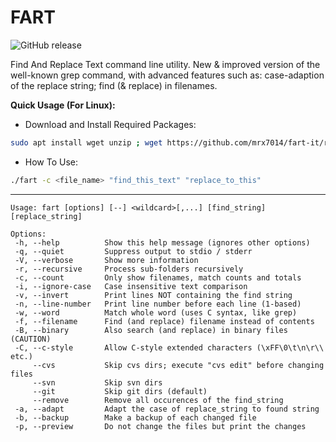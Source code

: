 # FART

![GitHub release](https://img.shields.io/github/v/release/lionello/fart-it)

Find And Replace Text command line utility. New & improved version of the well-known grep command, with advanced features such as: case-adaption of the replace string; find (& replace) in filenames.

**Quick Usage (For Linux):**

- Download and Install Required Packages:
```sh
sudo apt install wget unzip ; wget https://github.com/mrx7014/fart-it/releases/download/10434154338/fart-ubuntu.zip ; unzip fart-ubuntu.zip ; sudo rm -r fart-ubuntu.zip
```
- How To Use:
```sh
./fart -c <file_name> "find_this_text" "replace_to_this"
```
<hr />

```
Usage: fart [options] [--] <wildcard>[,...] [find_string] [replace_string]

Options:
 -h, --help          Show this help message (ignores other options)
 -q, --quiet         Suppress output to stdio / stderr
 -V, --verbose       Show more information
 -r, --recursive     Process sub-folders recursively
 -c, --count         Only show filenames, match counts and totals
 -i, --ignore-case   Case insensitive text comparison
 -v, --invert        Print lines NOT containing the find string
 -n, --line-number   Print line number before each line (1-based)
 -w, --word          Match whole word (uses C syntax, like grep)
 -f, --filename      Find (and replace) filename instead of contents
 -B, --binary        Also search (and replace) in binary files (CAUTION)
 -C, --c-style       Allow C-style extended characters (\xFF\0\t\n\r\\ etc.)
     --cvs           Skip cvs dirs; execute "cvs edit" before changing files
     --svn           Skip svn dirs
     --git           Skip git dirs (default)
     --remove        Remove all occurences of the find_string
 -a, --adapt         Adapt the case of replace_string to found string
 -b, --backup        Make a backup of each changed file
 -p, --preview       Do not change the files but print the changes
```
